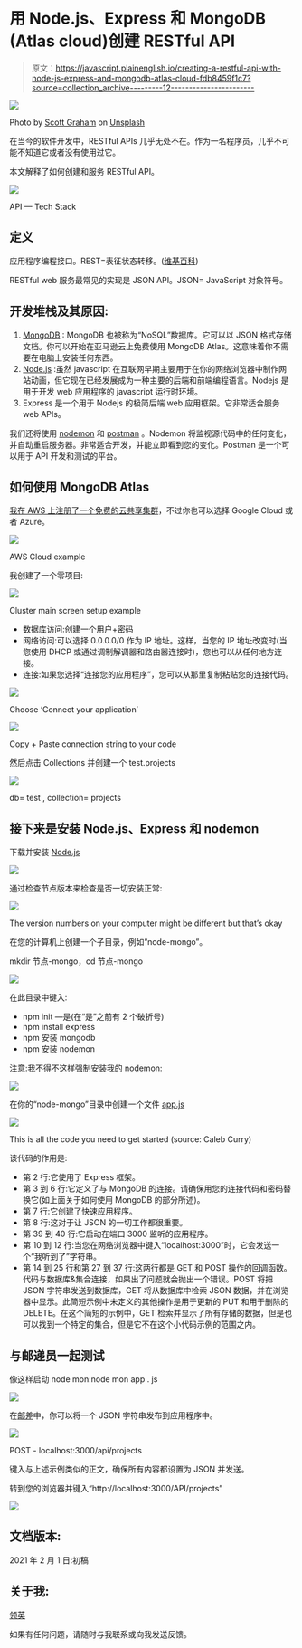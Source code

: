 # 用 Node.js、Express 和 MongoDB (Atlas cloud)创建 RESTful API

> 原文：<https://javascript.plainenglish.io/creating-a-restful-api-with-node-js-express-and-mongodb-atlas-cloud-fdb8459f1c7?source=collection_archive---------12----------------------->

![](img/df7261ef33a02fce00c040d11b465d34.png)

Photo by [Scott Graham](https://unsplash.com/@sctgrhm?utm_source=medium&utm_medium=referral) on [Unsplash](https://unsplash.com?utm_source=medium&utm_medium=referral)

在当今的软件开发中，RESTful APIs 几乎无处不在。作为一名程序员，几乎不可能不知道它或者没有使用过它。

本文解释了如何创建和服务 RESTful API。

![](img/f40cf15dcd3d3754bfb30213021c32ec.png)

API — Tech Stack

## 定义

应用程序编程接口。REST=表征状态转移。([维基百科](https://en.wikipedia.org/wiki/Representational_state_transfer))

RESTful web 服务最常见的实现是 JSON API。JSON= JavaScript 对象符号。

## 开发堆栈及其原因:

1.  [MongoDB](https://www.mongodb.com/try) : MongoDB 也被称为“NoSQL”数据库。它可以以 JSON 格式存储文档。你可以开始在亚马逊云上免费使用 MongoDB Atlas。这意味着你不需要在电脑上安装任何东西。
2.  [Node.js](https://nodejs.org/en/) :虽然 javascript 在互联网早期主要用于在你的网络浏览器中制作网站动画，但它现在已经发展成为一种主要的后端和前端编程语言。Nodejs 是用于开发 web 应用程序的 javascript 运行时环境。
3.  Express 是一个用于 Nodejs 的极简后端 web 应用框架。它非常适合服务 web APIs。

我们还将使用 [nodemon](https://nodemon.io/) 和 [postman](https://www.postman.com/) 。Nodemon 将监视源代码中的任何变化，并自动重启服务器。非常适合开发，并能立即看到您的变化。Postman 是一个可以用于 API 开发和测试的平台。

## 如何使用 MongoDB Atlas

[我在 AWS 上注册了一个免费的云共享集群](https://www.mongodb.com/try)，不过你也可以选择 Google Cloud 或者 Azure。

![](img/10d7b98317e6e20ba450045c85d479d2.png)

AWS Cloud example

我创建了一个零项目:

![](img/c37376cd54a6b2d6050b4a4249225c93.png)

Cluster main screen setup example

*   数据库访问:创建一个用户+密码
*   网络访问:可以选择 0.0.0.0/0 作为 IP 地址。这样，当您的 IP 地址改变时(当您使用 DHCP 或通过调制解调器和路由器连接时)，您也可以从任何地方连接。
*   连接:如果您选择“连接您的应用程序”，您可以从那里复制粘贴您的连接代码。

![](img/79a7e137d76fa6cc873d9b68aa2ed376.png)

Choose ‘Connect your application’

![](img/c73b3e9a629e0f1ef07a52fd50fbacaf.png)

Copy + Paste connection string to your code

然后点击 Collections 并创建一个 test.projects

![](img/2ef1faebc0eb5d4adf0680c99ddef349.png)

db= test , collection= projects

## 接下来是安装 Node.js、Express 和 nodemon

下载并安装 [Node.js](https://nodejs.org/en/)

![](img/a9828d086ddef628efc25325874e98d0.png)

通过检查节点版本来检查是否一切安装正常:

![](img/eb239b7c7567cd91f5ebba68b9fa2d27.png)

The version numbers on your computer might be different but that’s okay

在您的计算机上创建一个子目录，例如“node-mongo”。

mkdir 节点-mongo，cd 节点-mongo

![](img/b23b3f197fc0e12b1350f4385725e538.png)

在此目录中键入:

*   npm init —是(在“是”之前有 2 个破折号)
*   npm install express
*   npm 安装 mongodb
*   npm 安装 nodemon

注意:我不得不这样强制安装我的 nodemon:

![](img/601170f734b3a93de7eceb4ea2fd14d0.png)

在你的“node-mongo”目录中创建一个文件 [app.js](https://bitbucket.org/mxm304/node-mongo/src/master/app.js)

![](img/b9bf29a45bfc688cee5f2eb775dab8a6.png)

This is all the code you need to get started (source: Caleb Curry)

该代码的作用是:

*   第 2 行:它使用了 Express 框架。
*   第 3 到 6 行:它定义了与 MongoDB 的连接。请确保用您的连接代码和密码替换它(如上面关于如何使用 MongoDB 的部分所述)。
*   第 7 行:它创建了快速应用程序。
*   第 8 行:这对于让 JSON 的一切工作都很重要。
*   第 39 到 40 行:它启动在端口 3000 监听的应用程序。
*   第 10 到 12 行:当您在网络浏览器中键入“localhost:3000”时，它会发送一个“我听到了”字符串。
*   第 14 到 25 行和第 27 到 37 行:这两行都是 GET 和 POST 操作的回调函数。代码与数据库&集合连接，如果出了问题就会抛出一个错误。POST 将把 JSON 字符串发送到数据库，GET 将从数据库中检索 JSON 数据，并在浏览器中显示。此简短示例中未定义的其他操作是用于更新的 PUT 和用于删除的 DELETE。在这个简短的示例中，GET 检索并显示了所有存储的数据，但是也可以找到一个特定的集合，但是它不在这个小代码示例的范围之内。

## 与邮递员一起测试

像这样启动 node mon:node mon app . js

![](img/82056361e4d82b8095c5bd36b32ba630.png)

在[邮差](https://www.postman.com/)中，你可以将一个 JSON 字符串发布到应用程序中。

![](img/d143c5a053a8024573e64aa3f47fbd2c.png)

POST - localhost:3000/api/projects

键入与上述示例类似的正文，确保所有内容都设置为 JSON 并发送。

转到您的浏览器并键入“http://localhost:3000/API/projects”

![](img/14910cbca621d34d389ae4cfde575443.png)

## 文档版本:

2021 年 2 月 1 日:初稿

## 关于我:

[领英](https://www.linkedin.com/in/patrick-swiggers/)

如果有任何问题，请随时与我联系或向我发送反馈。